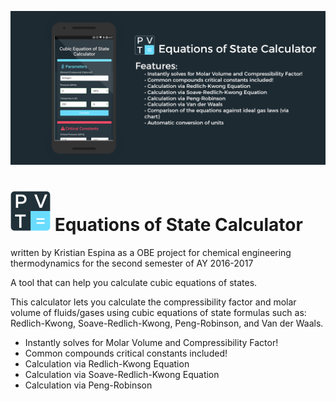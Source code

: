 ![Alt](https://github.com/kristianespina/Equations-Of-State-Calculator/blob/master/eoscalc.png?raw=true "Banner")

# <img src="https://github.com/kristianespina/Equations-Of-State-Calculator/blob/master/eoscalc2.png?raw=true" height="64" width="64" /> Equations of State Calculator
written by Kristian Espina as a OBE project for chemical engineering thermodynamics for the second semester of AY 2016-2017

A tool that can help you calculate cubic equations of states.

This calculator lets you calculate the compressibility factor and molar volume of fluids/gases using cubic equations of state formulas such as: Redlich-Kwong, Soave-Redlich-Kwong, Peng-Robinson, and Van der Waals.

* Instantly solves for Molar Volume and Compressibility Factor!
* Common compounds critical constants included!
* Calculation via Redlich-Kwong Equation
* Calculation via Soave-Redlich-Kwong Equation
* Calculation via Peng-Robinson
